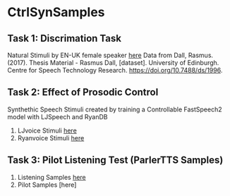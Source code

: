 # CtrlSynSamples


## Task 1: Discrimation Task 
Natural Stimuli by EN-UK female speaker [here](https://aadigwe.github.io/CtrlSynSamples/Task1)
Data from Dall, Rasmus. (2017). Thesis Material - Rasmus Dall, [dataset]. University of Edinburgh. Centre for Speech Technology Research. https://doi.org/10.7488/ds/1996.



## Task 2: Effect of Prosodic Control
Synthethic Speech Stimuli created by training a Controllable FastSpeech2 model with LJSpeech and RyanDB
1. LJvoice Stimuli   [here](https://aadigwe.github.io/CtrlSynSamples/Task2)
2. Ryanvoice Stimuli  [here](https://aadigwe.github.io/CtrlSynSamples/Task2_Ryan)


## Task 3: Pilot Listening Test (ParlerTTS Samples)
1. Listening Samples [here](https://aadigwe.github.io/CtrlSynSamples/Task3)
2. Pilot Samples [here]

